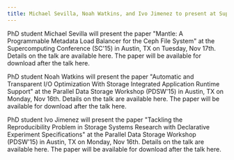 ```yaml
---
title: Michael Sevilla, Noah Watkins, and Ivo Jimenez to present at Supercomputing 2015
---
```


PhD student Michael Sevilla will present the paper "Mantle: A Programmable
Metadata Load Balancer for the Ceph File System" at the Supercomputing
Conference (SC'15) in Austin, TX on Tuesday, Nov 17th.  Details on the talk
are available here.  The paper will be available for download after the talk
here.

PhD student Noah Watkins will present the paper "Automatic and Transparent I/O
Optimization With Storage Integrated Application Runtime Support" at the
Parallel Data Storage Workshop (PDSW'15) in Austin, TX on Monday, Nov 16th.
Details on the talk are available here.  The paper will be available for
download after the talk here.

PhD student Ivo Jimenez will present the paper "Tackling the Reproducibility
Problem in Storage Systems Research with Declarative Experiment
Specifications" at the Parallel Data Storage Workshop (PDSW'15) in Austin, TX
on Monday, Nov 16th.  Details on the talk are available here.  The paper will
be available for download after the talk here.
